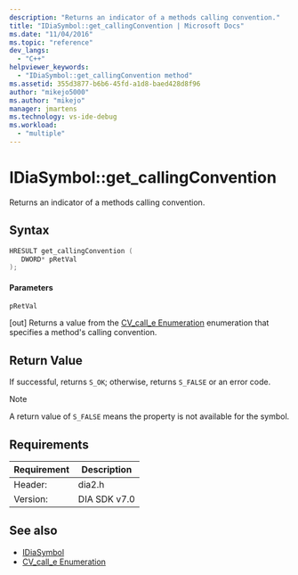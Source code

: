 ```yaml
---
description: "Returns an indicator of a methods calling convention."
title: "IDiaSymbol::get_callingConvention | Microsoft Docs"
ms.date: "11/04/2016"
ms.topic: "reference"
dev_langs:
  - "C++"
helpviewer_keywords:
  - "IDiaSymbol::get_callingConvention method"
ms.assetid: 355d3877-b6b6-45fd-a1d8-baed428d8f96
author: "mikejo5000"
ms.author: "mikejo"
manager: jmartens
ms.technology: vs-ide-debug
ms.workload:
  - "multiple"
---
```

# IDiaSymbol::get_callingConvention
Returns an indicator of a methods calling convention.

## Syntax

```C++
HRESULT get_callingConvention ( 
   DWORD* pRetVal
);
```

#### Parameters
 `pRetVal`

[out] Returns a value from the [CV_call_e Enumeration](../../debugger/debug-interface-access/cv-call-e.md) enumeration that specifies a method's calling convention.

## Return Value
 If successful, returns `S_OK`; otherwise, returns `S_FALSE` or an error code.

> [!NOTE]
> A return value of `S_FALSE` means the property is not available for the symbol.

## Requirements

|Requirement|Description|
|-----------------|-----------------|
|Header:|dia2.h|
|Version:|DIA SDK v7.0|

## See also
- [IDiaSymbol](../../debugger/debug-interface-access/idiasymbol.md)
- [CV_call_e Enumeration](../../debugger/debug-interface-access/cv-call-e.md)
